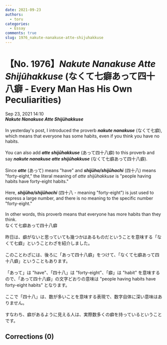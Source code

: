 ```yaml
---
date: 2021-09-23
authors:
  - toru
categories:
  - Essay
comments: true
slug: 1976_nakute-nanakuse-atte-shijuhakkuse
---
```


# 【No. 1976】<strong><em>Nakute Nanakuse Atte Shijūhakkuse</strong></em> (なくて七癖あって四十八癖 - Every Man Has His Own Peculiarities)
<div class="date">Sep 23, 2021 14:10</div>
<div id="post"><div id="body_show_ori">
<strong><em>Nakute Nanakuse Atte Shijūhakkuse</strong></em><br/><br/>In yesterday's post, I introduced the proverb <strong><em>nakute nanakuse</em></strong> (なくて七癖), which means that everyone has some habits, even if you think you have no habits.<br/><br/>You can also add <strong><em>atte shijūhakkuse</em></strong> (あって四十八癖) to this proverb and say <strong><em>nakute nanakuse atte shijūhakkuse</em></strong> (なくて七癖あって四十八癖).<br/><br/>Since <strong><em>atte</em></strong> (あって) means "have" and <strong><em>shijūha/shijūhachi</em></strong> (四十八) means "forty-eight," the literal meaning of <em>atte shijūhakkuse</em> is "people having habits have forty-eight habits."<br/><br/>Here, <strong><em>shijūha/shijūhachi</em></strong> (四十八 - meaning "forty-eight") is just used to express a large number, and there is no meaning to the specific number "forty-eight."<br/><br/>In other words, this proverb means that everyone has more habits than they think.
</div></div>

<!-- more -->

<div id="post_ja"><div id="body_show_mo">
なくて七癖あって四十八癖<br/><br/>昨日は、癖がないと思っていても幾つかはあるものだということを意味する「なくて七癖」ということわざを紹介しました。<br/><br/>このことわざには、後ろに「あって四十八癖」をつけて、「なくて七癖あって四十八癖」ということもあります。<br/><br/>「あって」は "have"、「四十八」は "forty-eight"、「癖」は "habit" を意味するので、「あって四十八癖」の文字どおりの意味は "people having habits have forty-eight habits" となります。<br/><br/>ここで「四十八」は、数が多いことを意味する表現で、数字自体に深い意味はありません。<br/><br/>すなわち、癖があるように見える人は、実際数多くの癖を持っているということです。
</div></div>

## Corrections (0)
